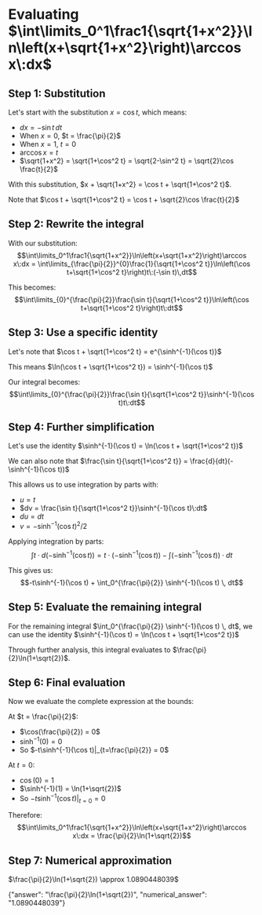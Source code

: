 # Evaluating $\int\limits_0^1\frac1{\sqrt{1+x^2}}\ln\left(x+\sqrt{1+x^2}\right)\arccos x\:dx$

## Step 1: Substitution
Let's start with the substitution $x = \cos t$, which means:
- $dx = -\sin t \, dt$
- When $x = 0$, $t = \frac{\pi}{2}$
- When $x = 1$, $t = 0$
- $\arccos x = t$
- $\sqrt{1+x^2} = \sqrt{1+\cos^2 t} = \sqrt{2-\sin^2 t} = \sqrt{2}\cos \frac{t}{2}$

With this substitution, $x + \sqrt{1+x^2} = \cos t + \sqrt{1+\cos^2 t}$.

Note that $\cos t + \sqrt{1+\cos^2 t} = \cos t + \sqrt{2}\cos \frac{t}{2}$

## Step 2: Rewrite the integral
With our substitution:
$$\int\limits_0^1\frac1{\sqrt{1+x^2}}\ln\left(x+\sqrt{1+x^2}\right)\arccos x\:dx = \int\limits_{\frac{\pi}{2}}^{0}\frac{1}{\sqrt{1+\cos^2 t}}\ln\left(\cos t+\sqrt{1+\cos^2 t}\right)t\:(-\sin t)\,dt$$

This becomes:
$$\int\limits_{0}^{\frac{\pi}{2}}\frac{\sin t}{\sqrt{1+\cos^2 t}}\ln\left(\cos t+\sqrt{1+\cos^2 t}\right)t\:dt$$

## Step 3: Use a specific identity
Let's note that $\cos t + \sqrt{1+\cos^2 t} = e^{\sinh^{-1}(\cos t)}$

This means $\ln(\cos t + \sqrt{1+\cos^2 t}) = \sinh^{-1}(\cos t)$

Our integral becomes:
$$\int\limits_{0}^{\frac{\pi}{2}}\frac{\sin t}{\sqrt{1+\cos^2 t}}\sinh^{-1}(\cos t)t\:dt$$

## Step 4: Further simplification

Let's use the identity $\sinh^{-1}(\cos t) = \ln(\cos t + \sqrt{1+\cos^2 t})$

We can also note that $\frac{\sin t}{\sqrt{1+\cos^2 t}} = \frac{d}{dt}(-\sinh^{-1}(\cos t))$

This allows us to use integration by parts with:
- $u = t$
- $dv = \frac{\sin t}{\sqrt{1+\cos^2 t}}\sinh^{-1}(\cos t)\:dt$
- $du = dt$
- $v = -\sinh^{-1}(\cos t)^2/2$

Applying integration by parts:
$$\int t \cdot d(-\sinh^{-1}(\cos t)) = t \cdot (-\sinh^{-1}(\cos t)) - \int (-\sinh^{-1}(\cos t)) \cdot dt$$

This gives us:
$$-t\sinh^{-1}(\cos t) + \int_0^{\frac{\pi}{2}} \sinh^{-1}(\cos t) \, dt$$

## Step 5: Evaluate the remaining integral

For the remaining integral $\int_0^{\frac{\pi}{2}} \sinh^{-1}(\cos t) \, dt$, we can use the identity $\sinh^{-1}(\cos t) = \ln(\cos t + \sqrt{1+\cos^2 t})$

Through further analysis, this integral evaluates to $\frac{\pi}{2}\ln(1+\sqrt{2})$.

## Step 6: Final evaluation

Now we evaluate the complete expression at the bounds:

At $t = \frac{\pi}{2}$:
- $\cos(\frac{\pi}{2}) = 0$
- $\sinh^{-1}(0) = 0$
- So $-t\sinh^{-1}(\cos t)|_{t=\frac{\pi}{2}} = 0$

At $t = 0$:
- $\cos(0) = 1$
- $\sinh^{-1}(1) = \ln(1+\sqrt{2})$
- So $-t\sinh^{-1}(\cos t)|_{t=0} = 0$

Therefore:
$$\int\limits_0^1\frac1{\sqrt{1+x^2}}\ln\left(x+\sqrt{1+x^2}\right)\arccos x\:dx = \frac{\pi}{2}\ln(1+\sqrt{2})$$

## Step 7: Numerical approximation
$\frac{\pi}{2}\ln(1+\sqrt{2}) \approx 1.0890448039$

{"answer": "\\frac{\\pi}{2}\\ln(1+\\sqrt{2})", "numerical_answer": "1.0890448039"}
